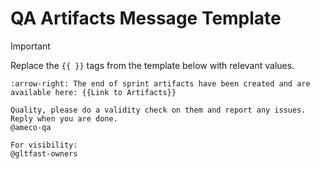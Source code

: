 # QA Artifacts Message Template

> [!IMPORTANT]
> Replace the `{{ }}` tags from the template below with relevant values.

```text
:arrow-right: The end of sprint artifacts have been created and are available here: {{Link to Artifacts}}

Quality, please do a validity check on them and report any issues. Reply when you are done.
@ameco-qa

For visibility:
@gltfast-owners
```
